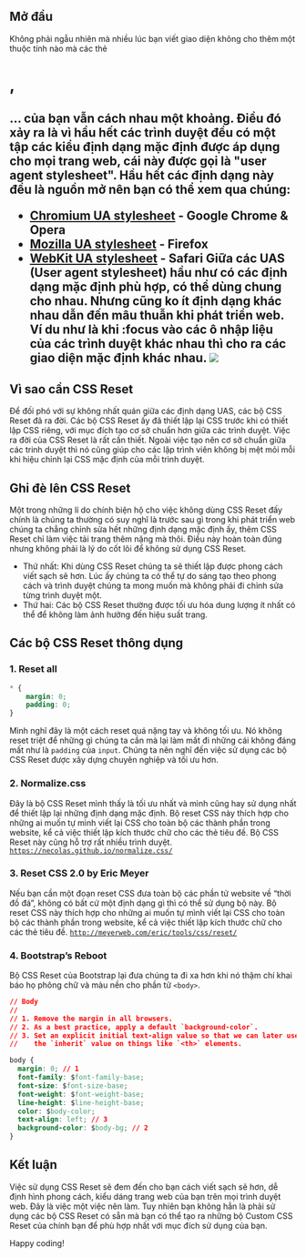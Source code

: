 ## Mở đầu
Không phải ngẫu nhiên mà nhiều lúc bạn viết giao diện không cho thêm một thuộc tính nào mà các thẻ <h1>, <h2>... của bạn vẫn cách nhau một khoảng. Điều đó xảy ra là vì hầu hết các trình duyệt đều có một tập các kiểu định dạng mặc định được áp dụng cho mọi trang web, cái này được gọi là "user agent stylesheet".   Hầu hết các định dạng này đều là nguồn mở nên bạn có thể xem qua chúng:  
* [ Chromium UA stylesheet](https://chromium.googlesource.com/chromium/blink/+/master/Source/core/css/html.css) - Google Chrome & Opera
* [Mozilla UA stylesheet](https://dxr.mozilla.org/mozilla-central/source/layout/style/res/html.css) - Firefox
* [WebKit UA stylesheet](https://trac.webkit.org/browser/trunk/Source/WebCore/css/html.css) - Safari
Giữa các UAS (User agent stylesheet) hầu như có các định dạng mặc định phù hợp, có thể dùng chung cho nhau. Nhưng cũng ko ít định dạng khác nhau dẫn đến mâu thuẫn khi phát triển web. Ví du như là khi :focus vào các ô nhập liệu của các trình duyệt khác nhau thì cho ra các giao diện mặc định khác nhau.
![](https://images.viblo.asia/df26bd80-80d9-486f-8e12-d6c57212f147.png)

## Vì sao cần CSS Reset
Để đối phó với sự không nhất quán giữa các định dạng UAS, các bộ CSS Reset đã ra đời. Các bộ CSS Reset ấy đã thiết lập lại CSS trước khi có thiết lập CSS riêng, với mục đích tạo cơ sở chuẩn hơn giữa các trình duyệt. Việc ra đời của CSS Reset là rất cần thiết. Ngoài việc tạo nên cơ sở chuẩn giữa các trinh duyệt thì nó cũng giúp cho các lập trình viên không bị mệt mỏi mỗi khi hiệu chỉnh lại CSS mặc định của mỗi trình duyệt. 

## Ghi đè lên CSS Reset
Một trong những lí do chính biện hộ cho việc không dùng CSS Reset đấy chính là chúng ta thường có suy nghĩ là trước sau gì trong khi phát triển web chúng ta chẳng chỉnh sửa hết những định dạng mặc định ấy, thêm CSS Reset chỉ làm việc tải trang thêm nặng mà thôi. Điều này hoàn toàn đúng nhưng không phải là lý do cốt lõi để không sử dụng CSS Reset. 
- Thứ nhất: Khi dùng CSS Reset chúng ta sẽ thiết lập được phong cách viết sạch sẽ hơn. Lúc ấy chúng ta có thể tự do sáng tạo theo phong cách và trình duyệt chúng ta mong muốn mà không phải đi chỉnh sửa từng trình duyệt một. 
- Thứ hai: Các bộ CSS Reset thường được tối ưu hóa dung lượng ít nhất có thể để không làm ảnh hưởng đến hiệu suất trang. 

## Các bộ CSS Reset thông dụng
### 1. Reset all
```css
* {
    margin: 0;
    padding: 0;
}
```
Mình nghĩ đây là một cách reset quá nặng tay và không tối ưu. Nó không reset triệt để những gì chúng ta cần mà lại làm mất đi những cái không đáng mất như là `padding` của `input`. Chúng ta nên nghĩ đến việc sử dụng các bộ CSS Reset được xây dựng chuyên nghiệp và tối ưu hơn. 

### 2. Normalize.css
Đây là bộ CSS Reset mình thấy là tối ưu nhất và mình cũng hay sử dụng nhất để thiết lập lại những định dạng mặc định. Bộ reset CSS này thích hợp cho những ai muốn tự mình viết lại CSS cho toàn bộ các thành phần trong website, kể cả việc thiết lập kích thước chữ cho các thẻ tiêu đề. Bộ CSS Reset này cũng hỗ trợ rất nhiều trình duyệt. 
[`https://necolas.github.io/normalize.css/`](https://necolas.github.io/normalize.css/)

### 3. Reset CSS 2.0 by Eric Meyer
Nếu bạn cần một đoạn reset CSS đưa toàn bộ các phần tử website về “thời đồ đá”, không có bất cứ một định dạng gì thì có thể sử dụng bộ này. Bộ reset CSS này thích hợp cho những ai muốn tự mình viết lại CSS cho toàn bộ các thành phần trong website, kể cả việc thiết lập kích thước chữ cho các thẻ tiêu đề.
[`http://meyerweb.com/eric/tools/css/reset/`](http://meyerweb.com/eric/tools/css/reset/)

### 4. Bootstrap’s Reboot 
Bộ CSS Reset của Bootstrap lại đưa chúng ta đi xa hơn khi nó thậm chí khai báo họ phông chữ và màu nền cho phần tử  `<body>`.
```css
// Body
//
// 1. Remove the margin in all browsers.
// 2. As a best practice, apply a default `background-color`.
// 3. Set an explicit initial text-align value so that we can later use the
//    the `inherit` value on things like `<th>` elements.

body {
  margin: 0; // 1
  font-family: $font-family-base;
  font-size: $font-size-base;
  font-weight: $font-weight-base;
  line-height: $line-height-base;
  color: $body-color;
  text-align: left; // 3
  background-color: $body-bg; // 2
}
```
## Kết luận
Việc sử dụng CSS Reset sẽ đem đến cho bạn cách viết sạch sẽ hơn, dễ định hình phong cách, kiểu dáng trang web của bạn trên mọi trình duyệt web. Đây là việc một việc nên làm. Tuy nhiên bạn không hẳn là phải sử dụng các bộ CSS Reset có sẵn mà bạn có thể tạo ra những bộ Custom CSS Reset của chính bạn để phù hợp nhất với mục đích sử dụng của bạn. 

Happy coding!
